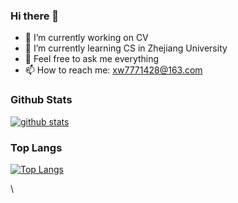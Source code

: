### Hi there 👋

- 🔭 I’m currently working on CV 
- 🌱 I’m currently learning CS in Zhejiang University
- 💬 Feel free to ask me everything
- 📫 How to reach me: xw7771428@163.com


### Github Stats
[![github stats](https://github-readme-stats.vercel.app/api?username=Lokilankaaa&c&ount_private=true&show_icons=true&bg_color=30,e96443,904e95&title_color=fff&text_color=fff)]()

### Top Langs
[![Top Langs](https://github-readme-stats.vercel.app/api/top-langs/?username=Lokilankaaa&bg_color=30,e96443,904e95&title_color=fff&text_color=fff&langs_count=15&layout=compact)](https://github.com/anuraghazra/github-readme-stats)


\
